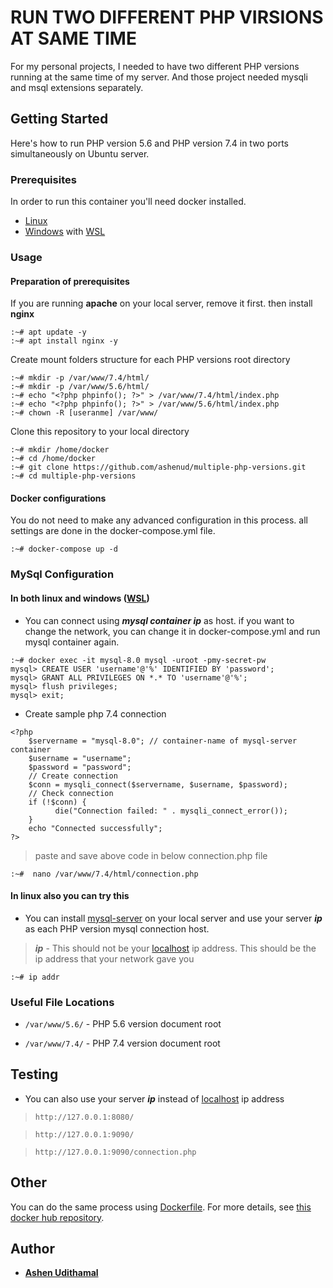 # RUN TWO DIFFERENT PHP VIRSIONS AT SAME TIME

For my personal projects, I needed to have two different PHP versions running at the same time of my server. And those project needed mysqli and msql extensions separately.

## Getting Started

Here's how to run PHP version 5.6 and PHP version 7.4 in two ports simultaneously on Ubuntu server.

### Prerequisites


In order to run this container you'll need docker installed.

* [Linux](https://docs.docker.com/linux/started/)
* [Windows](https://docs.docker.com/windows/started) with [WSL](https://docs.microsoft.com/en-us/windows/wsl)

### Usage

#### Preparation of prerequisites

If you are running  **apache** on your local server, remove it first. then install **nginx**

```shell
:~# apt update -y
:~# apt install nginx -y
```

Create mount folders structure for each PHP versions root directory

```shell
:~# mkdir -p /var/www/7.4/html/
:~# mkdir -p /var/www/5.6/html/
:~# echo "<?php phpinfo(); ?>" > /var/www/7.4/html/index.php
:~# echo "<?php phpinfo(); ?>" > /var/www/5.6/html/index.php
:~# chown -R [useranme] /var/www/
```

Clone this repository to your local directory

```shell
:~# mkdir /home/docker
:~# cd /home/docker
:~# git clone https://github.com/ashenud/multiple-php-versions.git
:~# cd multiple-php-versions
```

#### Docker configurations

You do not need to make any advanced configuration in this process. all settings are done in the docker-compose.yml file.

```shell
:~# docker-compose up -d
```

### MySql Configuration

#### In both linux and windows ([WSL](https://docs.microsoft.com/en-us/windows/wsl))

* You can connect using **_mysql container ip_** as host. if you want to change the network, you can change it in docker-compose.yml and run mysql container again.

```shel
:~# docker exec -it mysql-8.0 mysql -uroot -pmy-secret-pw
mysql> CREATE USER 'username'@'%' IDENTIFIED BY 'password';
mysql> GRANT ALL PRIVILEGES ON *.* TO 'username'@'%';
mysql> flush privileges;
mysql> exit;
```
* Create sample php 7.4 connection

```shel
<?php
    $servername = "mysql-8.0"; // container-name of mysql-server container
    $username = "username";
    $password = "password";
    // Create connection
    $conn = mysqli_connect($servername, $username, $password);
    // Check connection
    if (!$conn) {
          die("Connection failed: " . mysqli_connect_error());
    }
    echo "Connected successfully";
?>
```
> paste and save above code in below connection.php file
```shel
:~#  nano /var/www/7.4/html/connection.php
```
#### In linux also you can try this

* You can install [mysql-server](https://dev.mysql.com/doc/mysql-getting-started/en/) on your local server and use your server **_ip_** as each PHP version mysql connection host.

>**_ip_** - This should not be your [localhost](http://127.0.0.1) ip address. This should be the ip address that your network gave you

```shell
:~# ip addr
```
[comment]: # (* Also you can install mysql-server inside window and use your server ip as each PHP version mysql connection host.)

### Useful File Locations

* `/var/www/5.6/` - PHP 5.6 version document root
  
* `/var/www/7.4/` - PHP 7.4 version document root

## Testing

* You can also use your server **_ip_** instead of [localhost](http://127.0.0.1) ip address

>`http://127.0.0.1:8080/`

>`http://127.0.0.1:9090/`

>`http://127.0.0.1:9090/connection.php`

## Other

You can do the same process using [Dockerfile](https://docs.docker.com/). For more details, see [this docker hub repository](https://hub.docker.com/r/ashenud/multiple-php-versions). 

## Author

* **[Ashen Udithamal](https://www.linkedin.com/in/ashenud/)** 
